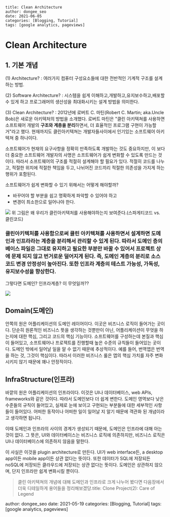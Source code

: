 ```
title: Clean Architecture
author: dongee_seo
date: 2021-06-05
categories: [Blogging, Tutorial]
tags: [google analytics, pageviews]
```

# Clean Architecture

## 1. 기본 개념

(1) Architecture?
: 여러가지 컴퓨터 구성요소들에 대한 전반적인 기계적 구조를 설계하는 방법.

(2) Software Architecture?
: 시스템을 쉽게 이해하고,개발하고,유지보수하고,배포할 수 있게 하고 프로그래머의 생산성을 최대화시키는 설계 방법을 의미한다.

(3) Clean Architecture?
: 2012년에 로버트 C. 마틴(Robert C. Martin; aka.Uncle Bob)은 새로운 아키텍처의 방법을 소개했다. 로버트 마틴은 "클린 아키텍쳐를 사용하면 소프트웨어 개발의 **구조와 계층을 분리**하면서, 더 효율적인 프로그램 구현이 가능할거"라고 했다.
현재까지도 클린아키텍쳐는 개발자들사이에서 인기있는 소프트웨어 아키텍쳐 중 하나이다.

소프트웨어가 현재의 요구사항을 정확히 만족하도록 개발하는 것도 중요하지만, 이 보다 더 중요한 소프트웨어 개발자의 사명은 소프트웨어가 쉽게 변화할 수 있도록 만드는 것이다. 따라서 소프트웨어의 구조를 적절히 설계해야 할 필요가 있다.
적절히 코드를 나누고, 적절한 위치에 적절한 책임을 두고, 나뉘어진 코드끼리 적절한 의존성을 가지게 하는 행위가 포함된다.

소프트웨어가 쉽게 변화할 수 있기 위해서는 어떻게 해야할까?

- 바꾸어야 할 부분을 쉽고 명확하게 파악할 수 있어야 하고
- 변경이 최소한으로 일어나야 한다.

![](https://velog.velcdn.com/images/seod0209/post/347a1110-1bd1-42f3-9263-131286513265/image.png)
위 그림은 왜 우리가 클린아키텍처를 사용해야하는지 보여준다.(스파게티코드 vs. 클린코드)

### 클린아키텍처를 사용함으로써 클린 아키텍쳐를 사용하면서 설계하면 도메인과 인프라라는 계층을 분리해서 관리할 수 있게 된다. 따라서 도메인 층의 베이스 파일은 그대로 유지하고 필요한 부분만 바꿀 수 있어서 프로젝트 상에 문제 되지 않고 번거로운 덜어지게 된다. 즉, 도메인 계층의 분리로 소스코드 변경 안정성이 높아진다. 또한 인프라 계층의 테스트 가능성, 가독성, 유지보수성을 향상한다.

그렇다면 도메인? 인프라계층? 이 무엇일까??

![](https://velog.velcdn.com/images%2Fseod0209%2Fpost%2F63d0f35f-9689-402b-9532-e0a5435b0e61%2Fimage.png)

## Domain(도메인)

안쪽의 원은 어플리케이션의 도메인 레이어이다. 이곳은 비즈니스 로직이 들어가는 곳이다. 단순히 원론적인 비즈니스 뜻을 생각하는 것뿐만이 아닌, 어플리케이션이 무엇을 하는지에 대한 핵심, 그리고 코드의 핵심 기능이다. 소프트웨어를 구성하는데 본질과 핵심이 들어있고, 소프트웨어나 프로젝트를 진행할때 높은 수준의 규칙들이 들어있는 곳이다. 도메인 밖에서 일어날 일을 알 수 없기 때문에 추상적이다.
예를 들어, 번역앱은 번역을 하는 것, 그것이 핵심이다. 따라서 이러한 비즈니스 룰은 앱의 핵심 가치를 자주 변화시키지 않기 때문에 꽤나 안정적이다.

## InfraStructure(인프라)

바깥의 원은 어플리케이션의 인프라이다. 이것은 UI나 데이터베이스, web APIs, frameworks와 같은 것이다. 따라서 도메인보다 더 쉽게 변한다.
도메인 영역보다 낮은 수준들의 규칙이 들어있고, 실제로 눈에 보이고 구현되는 부분들에 대한 세부적인 사항들이 들어있다. 어떠한 동작이나 어떠한 일이 일어날 지 알기 때문에 객관화 된 개념이라고 생각하면 됩니다.

이때 도메인과 인프라의 사이의 경계가 생성되기 때문에, 도메인은 인프라에 대해 아는 것이 없다.
그 뜻은, UI와 데이터베이스는 비즈니스 로직에 의존하지만, 비즈니스 로직은 UI나 데이터베이스에 의존하지 않음을 말한다.

이 사실은 이것을 plugin architecture로 만든다. UI가 web interface든, a desktop app이든 mobile app이든 상관 없다는 뜻이다. 또한 데이터가 SQL에 저장되든 noSQL에 저장되든 클라우드에 저장되는 상관 없다는 뜻이다. 도메인은 상관하지 않으며, 단지 인프라만 쉽게 변화시킬 뿐이다.

> 클린 아키텍쳐의 개념에 대해 도메인과 인프라로 크게 나누어 봤다면 다음장에서 더욱 디테일하게 용어들을 정리해보겠당.title: Clone Project(2): Care of Legend

author: dongee_seo
date: 2021-05-19
categories: [Blogging, Tutorial]
tags: [google analytics, pageviews]
